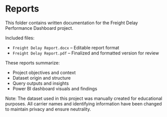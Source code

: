 # Reports

This folder contains written documentation for the Freight Delay Performance Dashboard project.

Included files:
- `Freight Delay Report.docx` – Editable report format
- `Freight Delay Report.pdf` – Finalized and formatted version for review

These reports summarize:
- Project objectives and context
- Dataset origin and structure
- Query outputs and insights
- Power BI dashboard visuals and findings

Note: The dataset used in this project was manually created for educational purposes. All carrier names and identifying information have been changed to maintain privacy and ensure neutrality.
